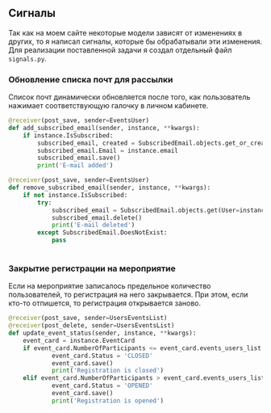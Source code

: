 ## Сигналы

Так как на моем сайте некоторые модели зависят от изменениях в других, то я написал сигналы, которые бы обрабатывали эти изменения. Для реализации поставленной задачи я создал отдельный файл `signals.py`.

### Обновление списка почт для рассылки

Список почт динамически обновляется после того, как пользователь нажимает соответствующую галочку в личном кабинете.

``` py title="signals.py"
@receiver(post_save, sender=EventsUser)
def add_subscribed_email(sender, instance, **kwargs):
    if instance.IsSubscribed:
        subscribed_email, created = SubscribedEmail.objects.get_or_create(User=instance)
        subscribed_email.Email = instance.email  
        subscribed_email.save()
        print('E-mail added')

@receiver(post_save, sender=EventsUser)
def remove_subscribed_email(sender, instance, **kwargs):
    if not instance.IsSubscribed:
        try:
            subscribed_email = SubscribedEmail.objects.get(User=instance)
            subscribed_email.delete()
            print('E-mail deleted')
        except SubscribedEmail.DoesNotExist:
            pass
        
```
### Закрытие регистрации на мероприятие

Если на мероприятие записалось предельное количество пользователей, то регистрация на него закрывается. При этом, если кто-то отпишется, то регистрация открывается заново.

``` py title="signals.py"
@receiver(post_save, sender=UsersEventsList)
@receiver(post_delete, sender=UsersEventsList)
def update_event_status(sender, instance, **kwargs):
    event_card = instance.EventCard
    if event_card.NumberOfParticipants <= event_card.events_users_list.count() and event_card.Status != 'CANCELED':
            event_card.Status = 'CLOSED'
            event_card.save()
            print('Registration is closed')
    elif event_card.NumberOfParticipants > event_card.events_users_list.count() and event_card.Status != 'CANCELED':
            event_card.Status = 'OPENED'
            event_card.save()
            print('Registration is opened')
```